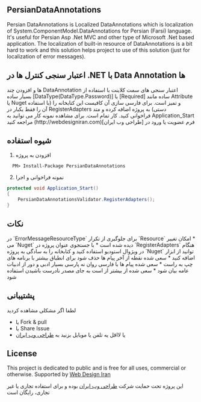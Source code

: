 ## PersianDataAnnotations
Persian DataAnnotations is Localized DataAnnotations which is localization of System.ComponentModel.DataAnnotations for Persian (Farsi) language. It's useful for Persian Asp .Net MVC and other type of Microsoft .Net based application.
The localization of built-in resource of DataAnnotations is a bit hard to work and this solution helps project to use of this solution (just for localization of error messages).

## اعتبار سنجی کنترل ها در .NET با Data Annotation ها
<span lang="fa" dir="rtl">
اعتبار سنجی های سمت کلاینت با استفاده از DataAnnotation ها و افزودن چند Attribute ساده مانند [Required] یا  [DataType(DataType.Password)] بسیار ساده و تمیز است. برای فارسی سازی آن کافیست این کتابخانه را (با استفاده Nuget یا دستی) به پروژه اضافه کرده و متد RegisterAdapters آن را فقط یکبار در Application_Start فراخوانی کنید. کار تمام است. برای مشاهده نمونه کار می توانید به فرم عضویت یا ورود در [طراحی وب ایران](http://webdesigniran.com) مراجعه کنید
</span>

## شیوه استفاده
1. افزودن به پروژه

```
  PM> Install-Package PersianDataAnnotations
```

2. نمونه فراخوانی و اجرا

```c#
protected void Application_Start()
{
    PersianDataAnnotationsValidator.RegisterAdapters();
}
```

## نکات
<span lang="fa" dir="rtl">
*	امکان تغییر `Resource` برای جلوگیری از تکرار `ErrorMessageResourceType` در هنگام `RegisterAdapters` دیده شده است
*	با جستجوی عنوان پروژه در `Nuget` می توانید از ابزار `Nuget` در ویژوال استودیو استفاده کنید و کتابخانه را به سادگی به پروژه اضافه کنید
*	سعی شده نقطه از آخر پیام ها حذف شود برای انطباق بیشتر با برنامه های چپ به راست
*	سعی شده پیام ها با فارسی روان نه پارسی بسیار ادبی و دور از ادبیات عامه بیان شود
*	سعی شده از بیشتر از است به جای مصدر نادرست باشیدن استفاده شود
</span>

## پشتیبانی
لطفا اگر مشکلی مشاهده کردید
- یا Fork & pull
- یا Share Issue
- یا لااقل یه تلفن یا موبایل بزنید به [طراحی وب ایران](http://webdesigniran.com)

## <a name="license"></a> License

This project is dedicated to public and is free for all uses, commercial or otherwise.
Supported by [Web Design Iran](http://webdesigniran.com)

این پروژه تحت حمایت شرکت 
[طراحی وب ایران](http://webdesigniran.com)
 بوده و برای استفاده تجاری یا غیر تجاری، رایگان است
